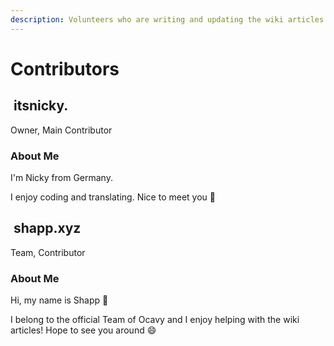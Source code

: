 ```yaml
---
description: Volunteers who are writing and updating the wiki articles
---
```


# Contributors

## <img src="https://cdn.discordapp.com/avatars/729343563401265193/009ddbb31824dca131de2d433b1d2ddb.png" alt="" data-size="line"> itsnicky.

Owner, Main Contributor

### About Me

I'm Nicky from Germany.

I enjoy coding and translating. Nice to meet you 👋

## <img src="https://cdn.discordapp.com/embed/avatars/1.png" alt="" data-size="line"> shapp.xyz

Team, Contributor

### About Me

Hi, my name is Shapp 👋

I belong to the official Team of Ocavy and I enjoy helping with the wiki articles! Hope to see you around 😄
